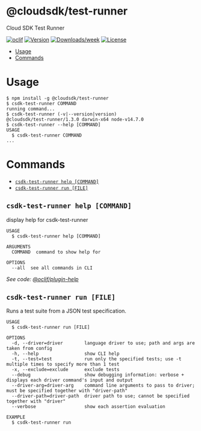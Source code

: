 @cloudsdk/test-runner
=====================

Cloud SDK Test Runner

[![oclif](https://img.shields.io/badge/cli-oclif-brightgreen.svg)](https://oclif.io)
[![Version](https://img.shields.io/npm/v/@cloudsdk/test-runner.svg)](https://npmjs.org/package/@cloudsdk/test-runner)
[![Downloads/week](https://img.shields.io/npm/dw/@cloudsdk/test-runner.svg)](https://npmjs.org/package/@cloudsdk/test-runner)
[![License](https://img.shields.io/npm/l/@cloudsdk/test-runner.svg)](https://github.com///blob/master/package.json)

<!-- toc -->
* [Usage](#usage)
* [Commands](#commands)
<!-- tocstop -->
# Usage
<!-- usage -->
```sh-session
$ npm install -g @cloudsdk/test-runner
$ csdk-test-runner COMMAND
running command...
$ csdk-test-runner (-v|--version|version)
@cloudsdk/test-runner/1.3.0 darwin-x64 node-v14.7.0
$ csdk-test-runner --help [COMMAND]
USAGE
  $ csdk-test-runner COMMAND
...
```
<!-- usagestop -->
# Commands
<!-- commands -->
* [`csdk-test-runner help [COMMAND]`](#csdk-test-runner-help-command)
* [`csdk-test-runner run [FILE]`](#csdk-test-runner-run-file)

## `csdk-test-runner help [COMMAND]`

display help for csdk-test-runner

```
USAGE
  $ csdk-test-runner help [COMMAND]

ARGUMENTS
  COMMAND  command to show help for

OPTIONS
  --all  see all commands in CLI
```

_See code: [@oclif/plugin-help](https://github.com/oclif/plugin-help/blob/v2.2.3/src/commands/help.ts)_

## `csdk-test-runner run [FILE]`

Runs a test suite from a JSON test specification.

```
USAGE
  $ csdk-test-runner run [FILE]

OPTIONS
  -d, --driver=driver        language driver to use; path and args are taken from config
  -h, --help                 show CLI help
  -t, --test=test            run only the specified tests; use -t multiple times to specify more than 1 test
  -x, --exclude=exclude      exclude tests
  --debug                    show debugging information: verbose + displays each driver command's input and output
  --driver-arg=driver-arg    command line arguments to pass to driver; must be specified together with "driver-path"
  --driver-path=driver-path  driver path to use; cannot be specified together with "driver"
  --verbose                  show each assertion evaluation

EXAMPLE
  $ csdk-test-runner run
```
<!-- commandsstop -->
